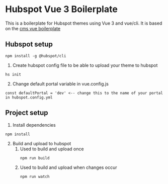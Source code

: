 # Hubspot Vue 3 Boilerplate

This is a boilerplate for Hubspot themes using Vue 3 and vue/cli.
It is based on the [cms vue boilerplate](https://github.com/HubSpot/cms-vue-boilerplate)

## Hubspot setup
  ```
  npm install -g @hubspot/cli
  ```
1. Create hubspot config file to be able to upload your theme to hubspot
  ```
  hs init
  ```
2. Change default portal variable in vue.config.js
  ```
  const defaultPortal = 'dev' <-- change this to the name of your portal in hubspot.config.yml
  ```

## Project setup
1. Install dependencies
  ```
  npm install
  ```
2. Build and upload to hubspot
   1. Used to build and upload once
      ```
      npm run build
      ```
   2. Used to build and upload when changes occur
      ```
      npm run watch
      ```


